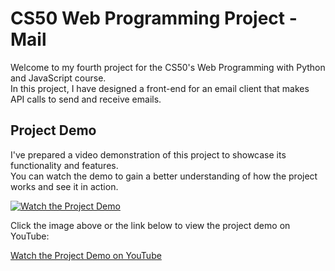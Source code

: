 # CS50 Web Programming Project - Mail

Welcome to my fourth project for the CS50's Web Programming with Python and JavaScript course.  
In this project, I have designed a front-end for an email client that makes API calls to send and receive emails.

## Project Demo

I've prepared a video demonstration of this project to showcase its functionality and features.  
You can watch the demo to gain a better understanding of how the project works and see it in action.

[![Watch the Project Demo](https://blogger.googleusercontent.com/img/b/R29vZ2xl/AVvXsEj2f_1fqZnKeoHHwAQxTwdG4v8xn7LZ52YKw3oaxH81vaJ5WxKCa1Z0O1M-U22oI321sMmNkiZ10WjnRmRt8rgKkThg_wyz4KDnLYJtnmAsHzdN-v2ux7pQlMXVTeXYjOjcuHRHhjPrB6hVSUBF34lV1E3WOEnN8CEXw4Ac0FswbcDjleMGjrWgiOenozA/s1366/Mail.png)](https://www.youtube.com/watch?v=5cPxWBuBiW8)

Click the image above or the link below to view the project demo on YouTube:

[Watch the Project Demo on YouTube](https://www.youtube.com/watch?v=5cPxWBuBiW8)
